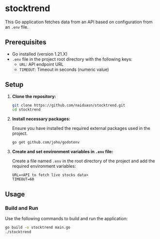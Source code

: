 # stocktrend

This Go application fetches data from an API based on configuration from an `.env` file.

## Prerequisites

- Go installed (version 1.21.X)
- `.env` file in the project root directory with the following keys:
  - `URL`: API endpoint URL
  - `TIMEOUT`: Timeout in seconds (numeric value)

## Setup

1. **Clone the repository:**

    ```bash
    git clone https://github.com/naiduasn/stocktrend.git
    cd stocktrend
    ```

2. **Install necessary packages:**

    Ensure you have installed the required external packages used in the project.

    ```bash
    go get github.com/joho/godotenv
    ```

3. **Create and set environment variables in `.env` file:**

    Create a file named `.env` in the root directory of the project and add the required environment variables:

    ```plaintext
    URL=<API to fetch live stocks data>
    TIMEOUT=60
    ```

## Usage

### Build and Run

Use the following commands to build and run the application:

```bash
go build -o stocktrend main.go
./stocktrend
